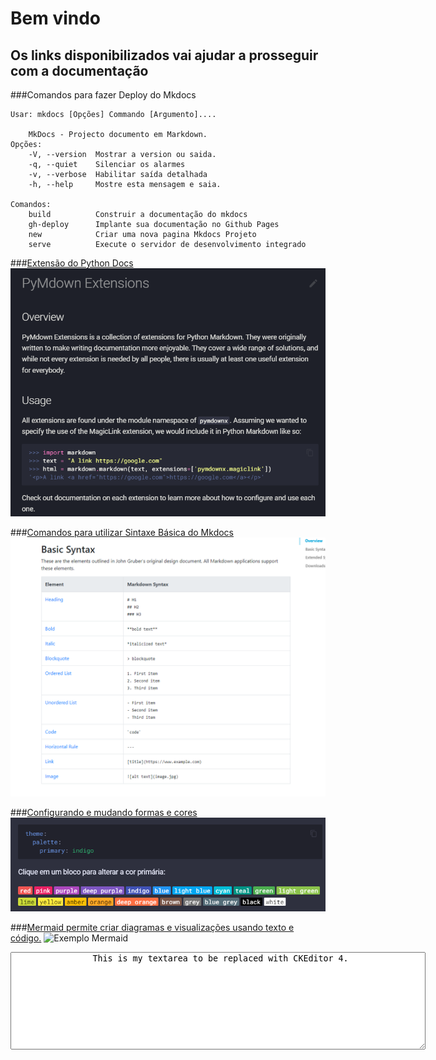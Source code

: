 # Bem vindo
## Os links disponibilizados vai ajudar a prosseguir com a documentação

###Comandos para fazer Deploy do Mkdocs

```{.py3 hl_lines="1 3  10" linenums="1" title="Comandos.md"}
Usar: mkdocs [Opções] Commando [Argumento]....

	MkDocs - Projecto documento em Markdown.
Opções:
	-V, --version  Mostrar a version ou saida.
	-q, --quiet    Silenciar os alarmes
	-v, --verbose  Habilitar saída detalhada
	-h, --help	   Mostre esta mensagem e saia.

Comandos:
	build		   Construir a documentação do mkdocs
	gh-deploy	   Implante sua documentação no Github Pages
	new		       Criar uma nova pagina Mkdocs Projeto
	serve		   Execute o servidor de desenvolvimento integrado

```


###[Extensão do Python Docs](https://facelessuser.github.io/pymdown-extensions/)
![Exemplo da Extensão Pymdown](img/PyMdown%20Extensions.png)

###[Comandos para utilizar Sintaxe Básica do Mkdocs](https://www.markdownguide.org/cheat-sheet/)
![Exemplo Cheat Sheet](img/Markdown%20Cheat%20Sheet.png)

###[Configurando e mudando formas e cores](https://squidfunk.github.io/mkdocs-material/setup/changing-the-colors/)
![Exemplo mkdocs-material](img/mkdocs-material.png)

###[Mermaid permite criar diagramas e visualizações usando texto e código.](https://mermaid-js.github.io/mermaid/#/)
![Exemplo Mermaid](https://mermaid-js.github.io/mermaid/img/header.png)

<script src="//cdn.ckeditor.com/4.19.0/standard/ckeditor.js"></script>

<!DOCTYPE html>
<html lang="en">
    <head>
        <meta charset="utf-8">
        <title>A Simple Page with CKEditor 4</title>
        <!-- Make sure the path to CKEditor is correct. -->
        <script src="../ckeditor.js"></script>
    </head>
    <body>
        <form>
            <textarea name="editor1" id="editor1" rows="10" cols="80">
                This is my textarea to be replaced with CKEditor 4.
            </textarea>
            <script>
                // Replace the <textarea id="editor1"> with a CKEditor 4
                // instance, using default configuration.
                CKEDITOR.replace( 'editor1' );
            </script>
        </form>
    </body>
</html>
